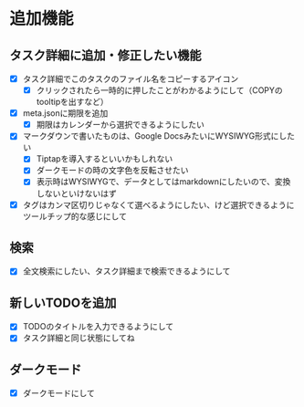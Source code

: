 # 追加機能

## タスク詳細に追加・修正したい機能

- [x] タスク詳細でこのタスクのファイル名をコピーするアイコン
  - [x] クリックされたら一時的に押したことがわかるようにして（COPYのtooltipを出すなど）
- [x] meta.jsonに期限を追加
  - [x] 期限はカレンダーから選択できるようにしたい
- [x] マークダウンで書いたものは、Google DocsみたいにWYSIWYG形式にしたい
  - [x] Tiptapを導入するといいかもしれない
  - [x] ダークモードの時の文字色を反転させたい
  - [x] 表示時はWYSIWYGで、データとしてはmarkdownにしたいので、変換しないといけないはず
- [x] タグはカンマ区切りじゃなくて選べるようにしたい、けど選択できるようにツールチップ的な感じにして

## 検索

- [x] 全文検索にしたい、タスク詳細まで検索できるようにして

## 新しいTODOを追加

- [x] TODOのタイトルを入力できるようにして
- [x] タスク詳細と同じ状態にしてね

## ダークモード

- [x] ダークモードにして
